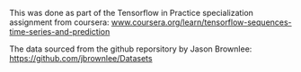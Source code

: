 This was done as part of the Tensorflow in Practice specialization assignment from coursera:
www.coursera.org/learn/tensorflow-sequences-time-series-and-prediction

The data sourced from the github reporsitory by Jason Brownlee:
https://github.com/jbrownlee/Datasets

